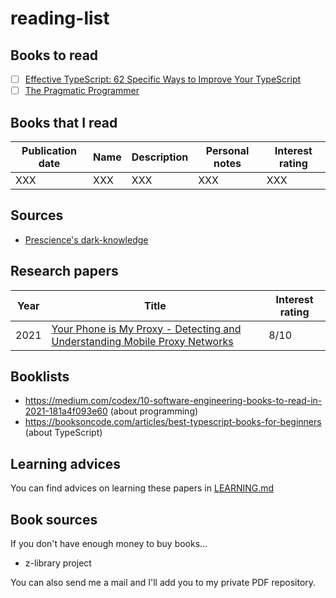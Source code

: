 # reading-list

## Books to read

- [ ] [Effective TypeScript: 62 Specific Ways to Improve Your TypeScript](https://www.amazon.fr/dp/1492053740/ref=as_li_tl?ie=UTF8&linkCode=gs2&linkId=a25a767d51c9a23b34eca1be75b13521&creativeASIN=1492053740&tag=booksoncode0c-21&creative=9325&camp=1789)
- [ ] [The Pragmatic Programmer](https://www.amazon.fr/Pragmatic-Programmer-journey-mastery-Anniversary/dp/0135957052/ref=sr_1_1?__mk_fr_FR=%C3%85M%C3%85%C5%BD%C3%95%C3%91&dchild=1&keywords=pragmatic+programmer&qid=1635073985&sr=8-1)

## Books that I read

| Publication date | Name | Description | Personal notes | Interest rating |
| ---------------- | ---- | ----------- | -------------- | --------------- |
| XXX              | XXX  | XXX         | XXX            | XXX             |

## Sources

- [Prescience's dark-knowledge](https://github.com/prescience-data/dark-knowledge)

## Research papers

| Year | Title                                                                                                                                                                                                                                                                 | Interest rating |
| ---- | --------------------------------------------------------------------------------------------------------------------------------------------------------------------------------------------------------------------------------------------------------------------- | --------------- |
| 2021 | [Your Phone is My Proxy - Detecting and Understanding Mobile   Proxy   Networks](https://github.com/prescience-data/dark-knowledge/blob/main/library/2021%20-%20Your%20Phone%20is%20My%20Proxy%20-%20Detecting%20and%20Understanding%20Mobile%20Proxy%20Networks.pdf) | 8/10            |

## Booklists

- <https://medium.com/codex/10-software-engineering-books-to-read-in-2021-181a4f093e60> (about programming)
- <https://booksoncode.com/articles/best-typescript-books-for-beginners> (about TypeScript)

## Learning advices

You can find advices on learning these papers in [LEARNING.md](./LEARNING.md)

## Book sources

If you don't have enough money to buy books...

- z-library project

You can also send me a mail and I'll add you to my private PDF repository.
